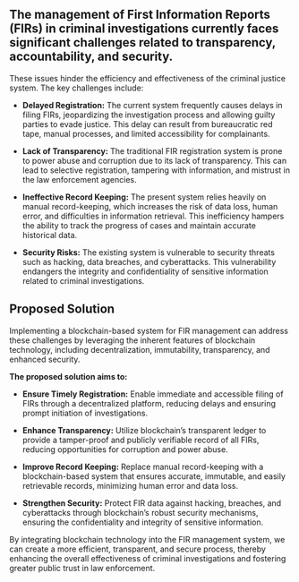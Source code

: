 ## The management of First Information Reports (FIRs) in criminal investigations currently faces significant challenges related to transparency, accountability, and security. 
These issues hinder the efficiency and effectiveness of the criminal justice system. The key challenges include:
- <b>Delayed Registration:</b> The current system frequently causes delays in filing FIRs, jeopardizing the investigation process and allowing guilty parties to evade justice. This delay can result from bureaucratic red tape, manual processes, and limited accessibility for complainants.

- <b>Lack of Transparency:</b> The traditional FIR registration system is prone to power abuse and corruption due to its lack of transparency. This can lead to selective registration, tampering with information, and mistrust in the law enforcement agencies.

- <b>Ineffective Record Keeping:</b> The present system relies heavily on manual record-keeping, which increases the risk of data loss, human error, and difficulties in information retrieval. This inefficiency hampers the ability to track the progress of cases and maintain accurate historical data.

- <b>Security Risks:</b> The existing system is vulnerable to security threats such as hacking, data breaches, and cyberattacks. This vulnerability endangers the integrity and confidentiality of sensitive information related to criminal investigations.

## Proposed Solution
Implementing a blockchain-based system for FIR management can address these challenges by leveraging the inherent features of blockchain technology, including decentralization, immutability, transparency, and enhanced security.

<b>The proposed solution aims to:</b>

- <b>Ensure Timely Registration:</b> Enable immediate and accessible filing of FIRs through a decentralized platform, reducing delays and ensuring prompt initiation of investigations.

- <b>Enhance Transparency:</b> Utilize blockchain’s transparent ledger to provide a tamper-proof and publicly verifiable record of all FIRs, reducing opportunities for corruption and power abuse.

- <b>Improve Record Keeping:</b> Replace manual record-keeping with a blockchain-based system that ensures accurate, immutable, and easily retrievable records, minimizing human error and data loss.

- <b>Strengthen Security:</b> Protect FIR data against hacking, breaches, and cyberattacks through blockchain’s robust security mechanisms, ensuring the confidentiality and integrity of sensitive information.

By integrating blockchain technology into the FIR management system, we can create a more efficient, transparent, and secure process, thereby enhancing the overall effectiveness of criminal investigations and fostering greater public trust in law enforcement.

